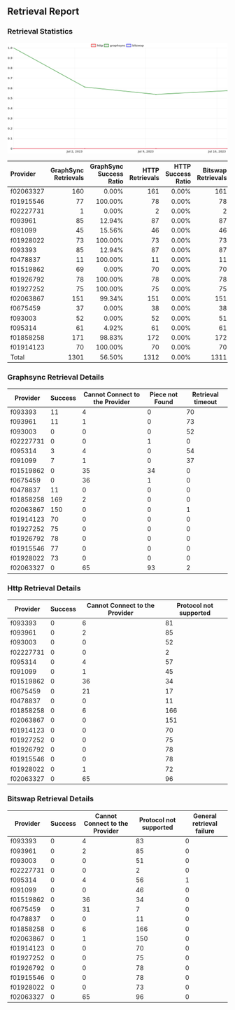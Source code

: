 ## Retrieval Report
### Retrieval Statistics
<img src="https://raw.githubusercontent.com/data-preservation-programs/filplus-checker-assets/main/filecoin-project/filecoin-plus-large-datasets/issues/1017/1689768997416.png"/>

| Provider  | GraphSync Retrievals | GraphSync Success Ratio | HTTP Retrievals | HTTP Success Ratio | Bitswap Retrievals | Bitswap Success Ratio |
| :-------- | -------------------: | ----------------------: | --------------: | -----------------: | -----------------: | --------------------: |
| f02063327 |                  160 |                   0.00% |             161 |              0.00% |                161 |                 0.00% |
| f01915546 |                   77 |                 100.00% |              78 |              0.00% |                 78 |                 0.00% |
| f02227731 |                    1 |                   0.00% |               2 |              0.00% |                  2 |                 0.00% |
| f093961   |                   85 |                  12.94% |              87 |              0.00% |                 87 |                 0.00% |
| f091099   |                   45 |                  15.56% |              46 |              0.00% |                 46 |                 0.00% |
| f01928022 |                   73 |                 100.00% |              73 |              0.00% |                 73 |                 0.00% |
| f093393   |                   85 |                  12.94% |              87 |              0.00% |                 87 |                 0.00% |
| f0478837  |                   11 |                 100.00% |              11 |              0.00% |                 11 |                 0.00% |
| f01519862 |                   69 |                   0.00% |              70 |              0.00% |                 70 |                 0.00% |
| f01926792 |                   78 |                 100.00% |              78 |              0.00% |                 78 |                 0.00% |
| f01927252 |                   75 |                 100.00% |              75 |              0.00% |                 75 |                 0.00% |
| f02063867 |                  151 |                  99.34% |             151 |              0.00% |                151 |                 0.00% |
| f0675459  |                   37 |                   0.00% |              38 |              0.00% |                 38 |                 0.00% |
| f093003   |                   52 |                   0.00% |              52 |              0.00% |                 51 |                 0.00% |
| f095314   |                   61 |                   4.92% |              61 |              0.00% |                 61 |                 0.00% |
| f01858258 |                  171 |                  98.83% |             172 |              0.00% |                172 |                 0.00% |
| f01914123 |                   70 |                 100.00% |              70 |              0.00% |                 70 |                 0.00% |
| Total     |                 1301 |                  56.50% |            1312 |              0.00% |               1311 |                 0.00% |

### Graphsync Retrieval Details
| Provider  | Success | Cannot Connect to the Provider | Piece not Found | Retrieval timeout |
| --------- | ------- | ------------------------------ | --------------- | ----------------- |
| f093393   | 11      | 4                              | 0               | 70                |
| f093961   | 11      | 1                              | 0               | 73                |
| f093003   | 0       | 0                              | 0               | 52                |
| f02227731 | 0       | 0                              | 1               | 0                 |
| f095314   | 3       | 4                              | 0               | 54                |
| f091099   | 7       | 1                              | 0               | 37                |
| f01519862 | 0       | 35                             | 34              | 0                 |
| f0675459  | 0       | 36                             | 1               | 0                 |
| f0478837  | 11      | 0                              | 0               | 0                 |
| f01858258 | 169     | 2                              | 0               | 0                 |
| f02063867 | 150     | 0                              | 0               | 1                 |
| f01914123 | 70      | 0                              | 0               | 0                 |
| f01927252 | 75      | 0                              | 0               | 0                 |
| f01926792 | 78      | 0                              | 0               | 0                 |
| f01915546 | 77      | 0                              | 0               | 0                 |
| f01928022 | 73      | 0                              | 0               | 0                 |
| f02063327 | 0       | 65                             | 93              | 2                 |

### Http Retrieval Details
| Provider  | Success | Cannot Connect to the Provider | Protocol not supported |
| --------- | ------- | ------------------------------ | ---------------------- |
| f093393   | 0       | 6                              | 81                     |
| f093961   | 0       | 2                              | 85                     |
| f093003   | 0       | 0                              | 52                     |
| f02227731 | 0       | 0                              | 2                      |
| f095314   | 0       | 4                              | 57                     |
| f091099   | 0       | 1                              | 45                     |
| f01519862 | 0       | 36                             | 34                     |
| f0675459  | 0       | 21                             | 17                     |
| f0478837  | 0       | 0                              | 11                     |
| f01858258 | 0       | 6                              | 166                    |
| f02063867 | 0       | 0                              | 151                    |
| f01914123 | 0       | 0                              | 70                     |
| f01927252 | 0       | 0                              | 75                     |
| f01926792 | 0       | 0                              | 78                     |
| f01915546 | 0       | 0                              | 78                     |
| f01928022 | 0       | 1                              | 72                     |
| f02063327 | 0       | 65                             | 96                     |

### Bitswap Retrieval Details
| Provider  | Success | Cannot Connect to the Provider | Protocol not supported | General retrieval failure |
| --------- | ------- | ------------------------------ | ---------------------- | ------------------------- |
| f093393   | 0       | 4                              | 83                     | 0                         |
| f093961   | 0       | 2                              | 85                     | 0                         |
| f093003   | 0       | 0                              | 51                     | 0                         |
| f02227731 | 0       | 0                              | 2                      | 0                         |
| f095314   | 0       | 4                              | 56                     | 1                         |
| f091099   | 0       | 0                              | 46                     | 0                         |
| f01519862 | 0       | 36                             | 34                     | 0                         |
| f0675459  | 0       | 31                             | 7                      | 0                         |
| f0478837  | 0       | 0                              | 11                     | 0                         |
| f01858258 | 0       | 6                              | 166                    | 0                         |
| f02063867 | 0       | 1                              | 150                    | 0                         |
| f01914123 | 0       | 0                              | 70                     | 0                         |
| f01927252 | 0       | 0                              | 75                     | 0                         |
| f01926792 | 0       | 0                              | 78                     | 0                         |
| f01915546 | 0       | 0                              | 78                     | 0                         |
| f01928022 | 0       | 0                              | 73                     | 0                         |
| f02063327 | 0       | 65                             | 96                     | 0                         |
